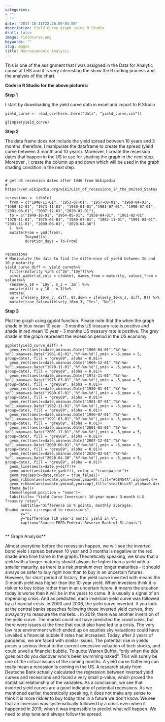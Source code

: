 ```yaml
---
categories:
- ""
- ""
date: "2017-10-31T22:26:09-05:00"
description: Yield Curve graph using R Studio
draft: false
image: Yieldcurve.png
keywords: ""
slug: magna
title: Macroeconomic Analysis
---
```


This is one of the assignment that I was assigned in the Data for Analytic couse at LBS and it is very interesting the show the R coding process and the analysis of the chart. 

**Code in R Studio for the above pictures:** 

**Step 1**

I start by downloading the yield curve data in excel and import to R Studio

```{r}
yield_curve <- read_csv(here::here("data", "yield_curve.csv"))

glimpse(yield_curve)

```

**Step 2**

The data frame does not include the yield spread between 10 years and 3 months ;therefore, I manipulate the dataframe to create the spread (yield curve between 3 month and 10 years). Moreover, I create the recession dates that happen in the US to use for shading the graph in the next step. Moreover , I create the column up and down which will be used in the graph shading condition in the next step. 

```{r setup_US-recessions, warning=FALSE}

# get US recession dates after 1946 from Wikipedia 
# https://en.wikipedia.org/wiki/List_of_recessions_in_the_United_States

recessions <- tibble(
  from = c("1948-11-01", "1953-07-01", "1957-08-01", "1960-04-01", "1969-12-01", "1973-11-01", "1980-01-01","1981-07-01", "1990-07-01", "2001-03-01", "2007-12-01","2020-02-01"),  
  to = c("1949-10-01", "1954-05-01", "1958-04-01", "1961-02-01", "1970-11-01", "1975-03-01", "1980-07-01", "1982-11-01", "1991-03-01", "2001-11-01", "2009-06-01", "2020-04-30") 
  )  %>% 
  mutate(From = ymd(from), 
         To=ymd(to),
         duration_days = To-From)


recessions
# Manipulate the data to find the difference of yield between 3m and 10 y maturity 
yield_curve_diff <- yield_curve%>%
  filter(maturity %in% c("3m","10y"))%>%
  pivot_wider(id_cols = c(date), names_from = maturity, values_from = value)%>%
  rename(y_10 = `10y`, m_3 = `3m`) %>% 
  mutate(diff = y_10 - m_3)%>%
  mutate(
  up = ifelse(y_10>m_3, diff, 0),down = ifelse(y_10<m_3, diff, 0)) %>% 
  mutate(true_false=ifelse(y_10>m_3, "Yes", "No")) 

```

**Step 3**

Plot the graph using ggplot function. Please note that the when the graph shade in blue mean 10 year - 3 months US treasury rate is positive and shade in red mean  10 year - 3 months US treasury rate is positive. The grey shade in the graph represent the recession period in the US economy. 

```{r}
ggplot(yield_curve_diff) + 
  geom_rect(aes(x=date,xmin=as.Date("1960-04-01","%Y-%m-%d"),xmax=as.Date("1961-02-01","%Y-%m-%d"),ymin = -5,ymax = 5, group=date), fill = "grey69", alpha = 0.01)+
  geom_rect(aes(x=date,xmin=as.Date("1969-12-01","%Y-%m-%d"),xmax=as.Date("1970-11-01","%Y-%m-%d"),ymin = -5,ymax = 5, group=date), fill = "grey69", alpha = 0.01)+
  geom_rect(aes(x=date,xmin=as.Date("1973-11-01","%Y-%m-%d"),xmax=as.Date("1975-03-01","%Y-%m-%d"),ymin = -5,ymax = 5, group=date), fill = "grey69", alpha = 0.01)+
  geom_rect(aes(x=date,xmin=as.Date("1980-01-01","%Y-%m-%d"),xmax=as.Date("1980-07-01","%Y-%m-%d"),ymin = -5,ymax = 5, group=date), fill = "grey69", alpha = 0.01)+
  geom_rect(aes(x=date,xmin=as.Date("1981-07-01","%Y-%m-%d"),xmax=as.Date("1982-11-01","%Y-%m-%d"),ymin = -5,ymax = 5, group=date), fill = "grey69", alpha = 0.01)+
  geom_rect(aes(x=date,xmin=as.Date("1990-07-01","%Y-%m-%d"),xmax=as.Date("1991-03-01","%Y-%m-%d"),ymin = -5,ymax = 5, group=date), fill = "grey69", alpha = 0.01)+
  geom_rect(aes(x=date,xmin=as.Date("2001-03-01","%Y-%m-%d"),xmax=as.Date("2001-11-01","%Y-%m-%d"),ymin = -5,ymax = 5, group=date), fill = "grey69", alpha = 0.01)+
  geom_rect(aes(x=date,xmin=as.Date("2007-12-01","%Y-%m-%d"),xmax=as.Date("2009-06-01","%Y-%m-%d"),ymin = -5,ymax = 5, group=date), fill = "grey69", alpha = 0.01)+
  geom_rect(aes(x=date,xmin=as.Date("2020-02-01","%Y-%m-%d"),xmax=as.Date("2020-04-30","%Y-%m-%d"),ymin = -5,ymax = 5, group=date), fill = "grey69", alpha = 0.01)+
  geom_line(aes(x=date,y=diff))+
  geom_point(aes(x=date,y=diff), color = "transparent")+
  geom_rug(aes(x=date,color = true_false))+
  geom_ribbon(aes(x=date,ymin=down,ymax=0),fill="#CB454A",alpha=0.4)+
  geom_ribbon(aes(x=date,ymin=0,ymax=up),fill="steelblue3",alpha=0.4)+
  theme_bw()+
  theme(legend.position = "none")+
  labs(title= "Yield Curve Inversion: 10-year minus 3-month U.S. Treasury rates",
       subtitle="Difference in % points, monthly averages.
Shaded areas cirrespond to recessions",
       x="",
       y="Difference (10 year-3 month) yield in %",
       caption="Source.FRED.Federal Reserve Bank of St.Louis")
  
```


** Graph Analysis**

Almost everytime before the recession happen, we will see the inverted bond yield ( spread between 10 year and 3 months is negative or the red shade area time frame in the graph).Theoretically speaking, we know that a yield with a longer maturity should always be higher than a yield with a smaller maturity, as there is a risk premium over longer maturities - it should always be safer to buy right now than to buy in an uncertain futures. However, for short period of history, the yield curve inverted with means the 3-month yield was higher than the 10-year yield. When investors think it is riskier to buy today rather than in an uncertain future, it means the situation today is worse than it will be in the years to come. It is usually a signal of an impending crisis. And as predicted, each inversion yield curve was followed by a financial crisis. In 2000 and 2006, the yield curve inverted. If you look at the central banks speeches following those inverted yield curves, they always try to reassure the markets... In 2019, there was another inversion of the yield curve. The market could not have predicted the covid crisis, but there were issues at the time that could also have led to a crisis. The very low rate environment which ended up on equities sky valuations could have unveiled a financial bubble if rates had increased. Today, after 2 years of pandemic, we are faced with similar issues. The potential rise in yields poses a serious threat to the current excessive valuation of tech stocks, and could unveil a financial bubble. To quote Warren Buffet, “only when the tide goes out do you discover who's been swimming naked”. This will surely be one of the critical issues of the coming months. A yield curve flattening can really mean a recession is coming in the US. A research study from Deutsche Bank actually calculated the regression between inverted yield curves and recessions and found a very small p-value, which proved the statistical relationship of the variables. As a conclusion, we see that inverted yield curves are a good indicator of potential recessions. As we mentioned earlier, theoretically speaking, it does not make any sense to think it is more riskier to buy today than in a future we don't know. We see that an inversion was systematically followed by a crisis even when it happened in 2019, when it was impossible to predict what will happen. We need to stay tune and always follow the spread.



